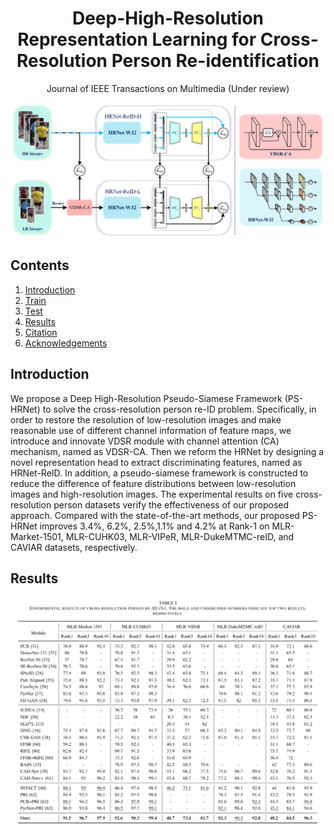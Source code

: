 <div align="center">
  
# Deep-High-Resolution Representation Learning for Cross-Resolution Person Re-identification
Journal of IEEE Transactions on Multimedia (Under review)

<img src="README/fig.png" width="900px"/>

</div>

## Contents
1. [Introduction](#introduction)
2. [Train](#train)
3. [Test](#test)
4. [Results](#results)
5. [Citation](#citation)
6. [Acknowledgements](#acknowledgements)

## Introduction

We propose a Deep High-Resolution Pseudo-Siamese Framework (PS-HRNet) to solve the cross-resolution person re-ID problem. Specifically, in order to restore the resolution of low-resolution images and make reasonable use of different channel information of feature maps, we introduce and innovate VDSR module with channel attention (CA) mechanism, named as VDSR-CA. Then we reform the HRNet by designing a novel representation head to extract discriminating features, named as HRNet-ReID. In addition, a pseudo-siamese framework is constructed to reduce the difference of feature distributions between low-resolution images and high-resolution images. The experimental results on five cross-resolution person datasets verify the effectiveness of our proposed approach. Compared with the state-of-the-art methods, our proposed PS-HRNet improves 3.4%, 6.2%, 2.5%,1.1% and 4.2% at Rank-1 on MLR-Market-1501, MLR-CUHK03, MLR-VIPeR, MLR-DukeMTMC-reID, and CAVIAR datasets, respectively.

## Results

<img src="README/result.png" width="900px"/>
